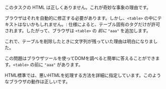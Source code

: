 このタスクの HTML は正しくありません。これが奇妙な事象の理由です。

ブラウザはそれを自動的に修正する必要があります。しかし、`<table>` の中にテキストはないかもしれません。: 仕様によると、テーブル固有のタグだけが許可されます。したがって、ブラウザは `<table>` の *前に* `"aaa"` を追加します。

これで、テーブルを削除したときに文字列が残っていた理由は明白になりました。

この問題はブラウザツールを使ってDOMを調べると簡単に答えることができます。`<table>` の前に `"aaa"` があります。

HTML標準では、悪いHTMLを処理する方法を詳細に指定しています。このようなブラウザの動作は正しいです。
